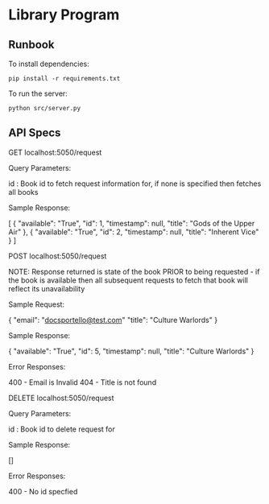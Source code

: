 # Library Program

## Runbook

To install dependencies:

    pip install -r requirements.txt

To run the server:

    python src/server.py

## API Specs

GET localhost:5050/request

Query Parameters:

id : Book id to fetch request information for, if none is specified then fetches all books

Sample Response:

[
  {
      "available": "True",
      "id": 1,
      "timestamp": null,
      "title": "Gods of the Upper Air"
  },
  {
      "available": "True",
      "id": 2,
      "timestamp": null,
      "title": "Inherent Vice"
  }
]

POST localhost:5050/request

NOTE: Response returned is state of the book PRIOR to being requested - if the book is available
then all subsequent requests to fetch that book will reflect its unavailability

Sample Request:

{
  "email": "docsportello@test.com"
  "title": "Culture Warlords"
}

Sample Response:

{
  "available": "True",
  "id": 5,
  "timestamp": null,
  "title": "Culture Warlords"
}

Error Responses:

400 - Email is Invalid
404 - Title is not found

DELETE localhost:5050/request

Query Parameters:

id : Book id to delete request for

Sample Response:

[]

Error Responses:

400 - No id specfied

